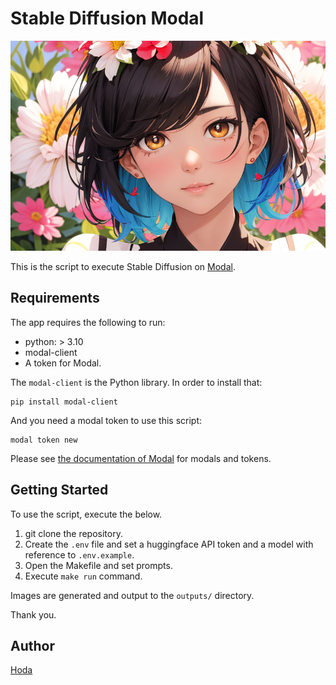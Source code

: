 # Stable Diffusion Modal

![A woman with medium hair looking at me, with flowers in full bloom, (flora:1.0),(effect: Vibrant Color:1.4), a head shot](assets/20230619000640_3238568710_0_0.png)

This is the script to execute Stable Diffusion on [Modal](https://modal.com/).

## Requirements

The app requires the following to run:

- python: > 3.10
- modal-client
- A token for Modal.

The `modal-client` is the Python library. In order to install that:

```
pip install modal-client
```

And you need a modal token to use this script:

```
modal token new
```

Please see [the documentation of Modal](https://modal.com/docs/guide) for modals and tokens.

## Getting Started

To use the script, execute the below.

1. git clone the repository.
2. Create the `.env` file and set a huggingface API token and a model with reference to `.env.example`.
3. Open the Makefile and set prompts.
4. Execute `make run` command.

Images are generated and output to the `outputs/` directory.

Thank you.

## Author

[Hoda](https://hodalog.com)
